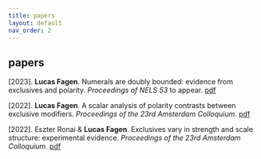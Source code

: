 ```yaml
---
title: papers
layout: default
nav_order: 2
---
```


## papers ##

[2023]. **Lucas Fagen**. Numerals are doubly bounded: evidence from exclusives and polarity. *Proceedings of NELS 53* to appear. [pdf](papers/exclusives-polarity-numerals-nels2023.pdf)

[2022]. **Lucas Fagen**. A scalar analysis of polarity contrasts between exclusive modifiers. *Proceedings of the 23rd Amsterdam Colloquium*. [pdf](papers/exclusives-polarity-ac2022.pdf)

[2022]. Eszter Ronai & **Lucas Fagen**. Exclusives vary in strength and scale structure: experimental evidence. *Proceedings of the 23rd Amsterdam Colloquium*. [pdf](papers/exclusives-scalar-diversity-ac2022.pdf)
